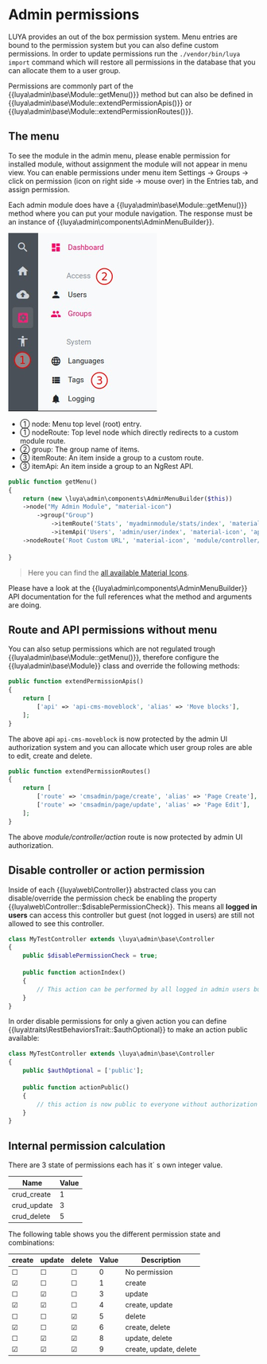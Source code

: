 # Admin permissions

LUYA provides an out of the box permission system. Menu entries are bound to the permission system but you can also define custom permissions. In order to update permissions run the `./vendor/bin/luya import` command which will restore all permissions in the database that you can allocate them to a user group.

Permissions are commonly part of the {{luya\admin\base\Module::getMenu()}} method but can also be defined in {{luya\admin\base\Module::extendPermissionApis()}} or {{luya\admin\base\Module::extendPermissionRoutes()}}.

## The menu

To see the module in the admin menu, please enable permission for installed module, without assignment the module will not appear in menu view. You can enable permissions under menu item Settings -> Groups -> click on permission (icon on right side -> mouse over) in the Entries tab, and assign permission.

Each admin module does have a {{luya\admin\base\Module::getMenu()}} method where you can put your module navigation. The response must be an instance of {{luya\admin\components\AdminMenuBuilder}}.

![menu](https://raw.githubusercontent.com/luyadev/luya/master/docs/guide/img/admin-menu-structure.jpg "LUYA Menu")

+ ➀ node: Menu top level (root) entry.
+ ➀ nodeRoute: Top level node which directly redirects to a custom module route.
+ ➁ group: The group name of items.
+ ➂ itemRoute: An item inside a group to a custom route.
+ ➂ itemApi: An item inside a group to an NgRest API.

```php
public function getMenu()
{
    return (new \luya\admin\components\AdminMenuBuilder($this))
    ->node("My Admin Module", "material-icon")
        ->group("Group")
            ->itemRoute('Stats', 'myadminmodule/stats/index', 'material-icon') // An example for a custom route
            ->itemApi('Users', 'admin/user/index', 'material-icon', 'api-admin-user') // An example for en NgRest API
    ->nodeRoute('Root Custom URL', 'material-icon', 'module/controller/route');

}
```

> Here you can find the [all available Material Icons](https://material.io/icons/).

Please have a look at the {{luya\admin\components\AdminMenuBuilder}} API documentation for the full references what the method and arguments are doing.

## Route and API permissions without menu

You can also setup permissions which are not regulated trough {{luya\admin\base\Module::getMenu()}}, therefore configure the {{luya\admin\base\Module}} class and override the following methods:

```php
public function extendPermissionApis()
{
    return [
        ['api' => 'api-cms-moveblock', 'alias' => 'Move blocks'],
    ];
}
```

The above api `api-cms-moveblock` is now protected by the admin UI authorization system and you can allocate which user group roles are able to edit, create and delete.

```php
public function extendPermissionRoutes()
{
    return [
        ['route' => 'cmsadmin/page/create', 'alias' => 'Page Create'],
        ['route' => 'cmsadmin/page/update', 'alias' => 'Page Edit'],
    ];
}
```

The above *module/controller/action* route is now protected by admin UI authorization.


## Disable controller or action permission

Inside of each {{luya\web\Controller}} abstracted class you can disable/override the permission check be enabling the property {{luya\web\Controller::$disablePermissionCheck}}. This means all **logged in users** can access this controller but guest (not logged in users) are still not allowed to see this controller.

```php
class MyTestController extends \luya\admin\base\Controller
{
    public $disablePermissionCheck = true;
    
    public function actionIndex()
    {
        // This action can be performed by all logged in admin users but not guest users.
    }
}
```

In order disable permissions for only a given action you can define {{luya\traits\RestBehaviorsTrait::$authOptional}} to make an action public available:

```php
class MyTestController extends \luya\admin\base\Controller
{
    public $authOptional = ['public'];

    public function actionPublic()
    {
        // this action is now public to everyone without authorization
    }
}
```

## Internal permission calculation

There are 3 state of permissions each has it´ s own integer value.

|Name          |Value
|------        |----
|crud_create   |1
|crud_update   |3
|crud_delete   |5

The following table shows you the different permission state and combinations:

|create    |update    |delete    |Value         |Description
|---       |---       |---       |---           |----
|☐         |☐         |☐         |0             |No permission
|☑         |☐         |☐         |1             |create
|☐         |☑         |☐         |3             |update
|☑         |☑         |☐         |4             |create, update
|☐         |☐         |☑         |5             |delete
|☑         |☐         |☑         |6             |create, delete
|☐         |☑         |☑         |8             |update, delete
|☑         |☑         |☑         |9             |create, update, delete


